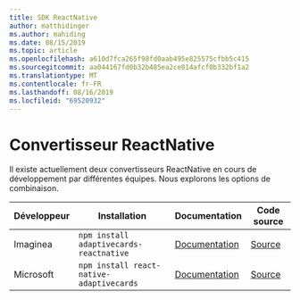 ```yaml
---
title: SDK ReactNative
author: matthidinger
ms.author: mahiding
ms.date: 08/15/2019
ms.topic: article
ms.openlocfilehash: a610d7fca265f98fd0aab495e825575cfbb5c415
ms.sourcegitcommit: aa044167fd0b32b485ea2ce014afcf0b332bf1a2
ms.translationtype: MT
ms.contentlocale: fr-FR
ms.lasthandoff: 08/16/2019
ms.locfileid: "69520932"
---
```

# <a name="reactnative-renderer"></a>Convertisseur ReactNative

Il existe actuellement deux convertisseurs ReactNative en cours de développement par différentes équipes. Nous explorons les options de combinaison.

Développeur | Installation | Documentation | Code source
---|---|---|---
Imaginea | `npm install adaptivecards-reactnative` | [Documentation](https://www.npmjs.com/package/adaptivecards-reactnative) | [Source](https://github.com/microsoft/AdaptiveCards/tree/master/source/community/reactnative)
Microsoft | `npm install react-native-adaptivecards` | [Documentation](https://www.npmjs.com/package/react-native-adaptivecards) | [Source](https://github.com/Microsoft/react-native-adaptivecards)

